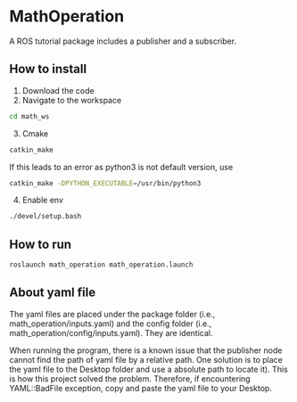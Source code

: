 # MathOperation
A ROS tutorial package includes a publisher and a subscriber.

## How to install
1. Download the code
2. Navigate to the workspace
```bash
cd math_ws
```
3. Cmake
```bash
catkin_make
```
If this leads to an error as python3 is not default version, use
```bash
catkin_make -DPYTHON_EXECUTABLE=/usr/bin/python3
```
4. Enable env
```bash
./devel/setup.bash
```

## How to run
```bash
roslaunch math_operation math_operation.launch
```

## About yaml file
The yaml files are placed under the package folder (i.e., math_operation/inputs.yaml) and the config folder (i.e., math_operation/config/inputs.yaml). They are identical.

When running the program, there is a known issue that the publisher node cannot find the path of yaml file by a relative path. One solution is to place the yaml file to the Desktop folder and use a absolute path to locate it). This is how this project solved the problem. Therefore, if encountering YAML::BadFile exception, copy and paste the yaml file to your Desktop.
